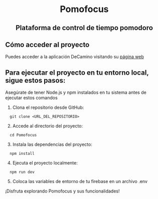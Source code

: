 <div align='center'>
  <h1>Pomofocus</h1>
  
  <h2>Plataforma de control de tiempo pomodoro</h2>
 
</div>



## Cómo acceder al proyecto
Puedes acceder a la aplicación DeCamino visitando su 
[página web]()
## Para ejecutar el proyecto en tu entorno local, sigue estos pasos:
Asegúrate de tener Node.js y npm instalados en tu sistema antes de ejecutar estos comandos
1. Clona el repositorio desde GitHub:
```
  git clone <URL_DEL_REPOSITORIO>
```
2. Accede al directorio del proyecto:
```
  cd Pomofocus
````
3. Instala las dependencias del proyecto:
```
  npm install
```
4. Ejecuta el proyecto localmente:
```
  npm run dev
```
5. Coloca las variables de entorno de tu firebase en un archivo .env

¡Disfruta explorando Pomofocus y sus funcionalidades!
